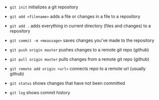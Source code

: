 - `git init`  initializes a git repository

- `git add <filename>` adds a file or changes in a file to a repository
- `git add .` adds everything in current directory (files and changes) to a repository
- `git commit -m <meassage>` saves changes you've made to the repository

- `git push origin master` pushes changes to a remote git repo (github)
- `git pull origin master` pulls changes from a remote git repo (github)

- `git remote add origin <url>` connects repo to a remote url (usually github)

- `git status` shows changes that have not been committed
- `git log` shows commit history
